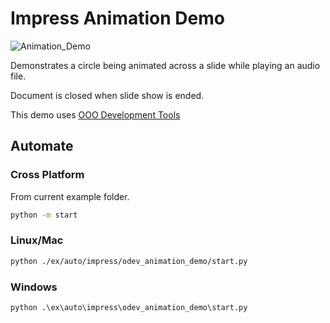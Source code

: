 # Impress Animation Demo

![Animation_Demo](https://user-images.githubusercontent.com/4193389/198396156-c644df97-22ed-43fa-bc03-9c04680b6de9.svg)

Demonstrates a circle being animated across a slide while playing an audio file.

Document is closed when slide show is ended.

This demo uses [OOO Development Tools]

## Automate

### Cross Platform

From current example folder.

```sh
python -m start
```

### Linux/Mac

```sh
python ./ex/auto/impress/odev_animation_demo/start.py
```

### Windows

```ps
python .\ex\auto\impress\odev_animation_demo\start.py
```

[OOO Development Tools]: https://python-ooo-dev-tools.readthedocs.io/en/latest/